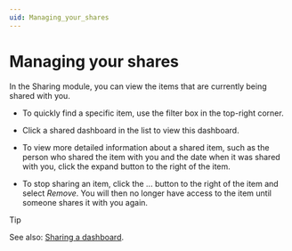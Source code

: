 ```yaml
---
uid: Managing_your_shares
---
```


# Managing your shares

In the Sharing module, you can view the items that are currently being shared with you.

- To quickly find a specific item, use the filter box in the top-right corner.

- Click a shared dashboard in the list to view this dashboard.

- To view more detailed information about a shared item, such as the person who shared the item with you and the date when it was shared with you, click the expand button to the right of the item.

- To stop sharing an item, click the ... button to the right of the item and select *Remove*. You will then no longer have access to the item until someone shares it with you again.

> [!TIP]
> See also: [Sharing a dashboard](xref:Sharing_a_dashboard).
